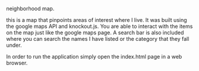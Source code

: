 neighborhood map. 

this is a map that pinpoints areas of interest where I live. It was built using the google maps API and knockout.js. 
You are able to interact with the items on the map just like the google maps page. A search bar is also included where you
can search the names I have listed or the category that they fall under. 

In order to run the application simply open the index.html page in a web browser. 